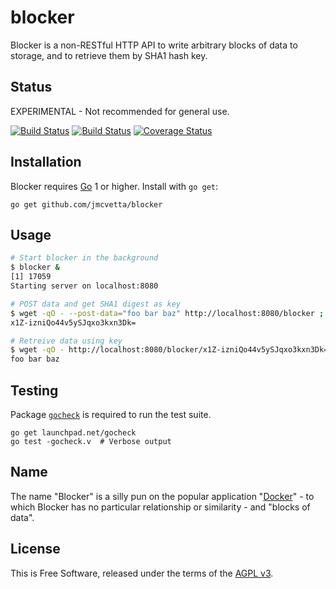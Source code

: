 blocker
=======

Blocker is a non-RESTful HTTP API to write arbitrary blocks of data to storage,
and to retrieve them by SHA1 hash key.


## Status

EXPERIMENTAL - Not recommended for general use.

[![Build Status](https://travis-ci.org/jmcvetta/blocker.png?branch=master)](https://travis-ci.org/jmcvetta/blocker)
[![Build Status](https://drone.io/github.com/jmcvetta/blocker/status.png)](https://drone.io/github.com/jmcvetta/blocker/latest)
[![Coverage Status](https://coveralls.io/repos/jmcvetta/blocker/badge.png?branch=master)](https://coveralls.io/r/jmcvetta/blocker?branch=master)


## Installation

Blocker requires [Go](http://golang.org) 1 or higher.  Install with `go get`:

```
go get github.com/jmcvetta/blocker
```


## Usage

```bash
# Start blocker in the background
$ blocker &
[1] 17059
Starting server on localhost:8080

# POST data and get SHA1 digest as key
$ wget -qO - --post-data="foo bar baz" http://localhost:8080/blocker ; echo
x1Z-izniQo44v5ySJqxo3kxn3Dk=

# Retreive data using key
$ wget -qO - http://localhost:8080/blocker/x1Z-izniQo44v5ySJqxo3kxn3Dk= ; echo
foo bar baz
```


## Testing

Package [`gocheck`](http://labix.org/gocheck) is required to run the test suite.

```
go get launchpad.net/gocheck
go test -gocheck.v  # Verbose output
```


## Name

The name "Blocker" is a silly pun on the popular application
"[Docker](https://github.com/dotcloud/docker)" - to which Blocker has no
particular relationship or similarity - and "blocks of data".


## License

This is Free Software, released under the terms of the [AGPL
v3](http://www.gnu.org/licenses/agpl-3.0.html).
